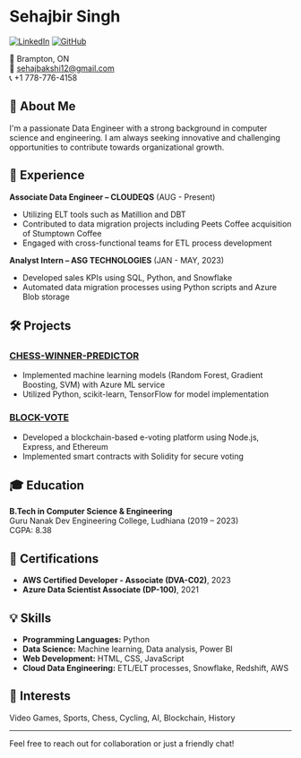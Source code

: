 # Sehajbir Singh

[![LinkedIn](https://img.shields.io/badge/LinkedIn-blue?style=flat-square&logo=linkedin&logoColor=white)](https://linkedin.com/in/sehajbir-singh-542b34207/)
[![GitHub](https://img.shields.io/badge/GitHub-black?style=flat-square&logo=github&logoColor=white)](https://github.com/Sehajbirsingh)

📍 Brampton, ON  
📧 [sehajbakshi12@gmail.com](mailto:sehajbakshi12@gmail.com)  
📞 +1 778-776-4158  

## 👋 About Me

I'm a passionate Data Engineer with a strong background in computer science and engineering. I am always seeking innovative and challenging opportunities to contribute towards organizational growth.

## 💼 Experience

**Associate Data Engineer – CLOUDEQS** (AUG - Present)  
- Utilizing ELT tools such as Matillion and DBT
- Contributed to data migration projects including Peets Coffee acquisition of Stumptown Coffee
- Engaged with cross-functional teams for ETL process development

**Analyst Intern – ASG TECHNOLOGIES** (JAN - MAY, 2023)  
- Developed sales KPIs using SQL, Python, and Snowflake
- Automated data migration processes using Python scripts and Azure Blob storage

## 🛠️ Projects

### [CHESS-WINNER-PREDICTOR](https://github.com/Sehajbirsingh/Chess-winner-prediction)
- Implemented machine learning models (Random Forest, Gradient Boosting, SVM) with Azure ML service
- Utilized Python, scikit-learn, TensorFlow for model implementation

### [BLOCK-VOTE](https://github.com/Sehajbirsingh/BlockVote_Dapp)
- Developed a blockchain-based e-voting platform using Node.js, Express, and Ethereum
- Implemented smart contracts with Solidity for secure voting

## 🎓 Education

**B.Tech in Computer Science & Engineering**  
Guru Nanak Dev Engineering College, Ludhiana (2019 – 2023)  
CGPA: 8.38

## 🏅 Certifications

- **AWS Certified Developer - Associate (DVA-C02)**, 2023
- **Azure Data Scientist Associate (DP-100)**, 2021

## 💡 Skills

- **Programming Languages:** Python
- **Data Science:** Machine learning, Data analysis, Power BI
- **Web Development:** HTML, CSS, JavaScript
- **Cloud Data Engineering:** ETL/ELT processes, Snowflake, Redshift, AWS

## 🎯 Interests

Video Games, Sports, Chess, Cycling, AI, Blockchain, History

---

Feel free to reach out for collaboration or just a friendly chat!


